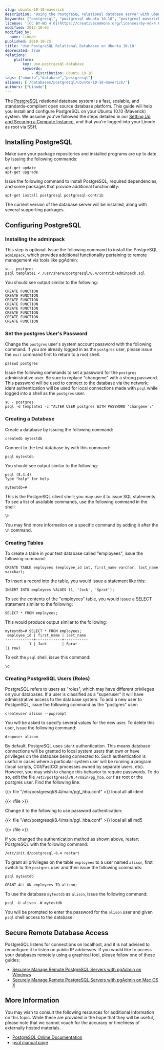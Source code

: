 ```yaml
---
slug: ubuntu-10-10-maverick
description: 'Using the PostgreSQL relational database server with Ubuntu 10.10 (Maverick).'
keywords: ["postgresql", "postgresql ubuntu 10.10", "postgreql maverick", "postgresql database", "open source database", "relational database"]
license: '[CC BY-ND 4.0](https://creativecommons.org/licenses/by-nd/4.0)'
modified: 2012-10-03
modified_by:
  name: Linode
published: 2010-10-25
title: 'Use PostgreSQL Relational Databases on Ubuntu 10.10'
deprecated: true
relations:
    platform:
        key: use-postrgesql-database
        keywords:
            - distribution: Ubuntu 10.10
tags: ["ubuntu","database","postgresql"]
aliases: ['/databases/postgresql/ubuntu-10-10-maverick/']
authors: ["Linode"]
---
```


The [PostgreSQL](http://www.postgresql.org/) relational database system is a fast, scalable, and standards-compliant open source database platform. This guide will help you install and configure PostgreSQL on your Ubuntu 10.10 (Maverick) system. We assume you've followed the steps detailed in our [Setting Up and Securing a Compute Instance](/docs/products/compute/compute-instances/guides/set-up-and-secure/), and that you're logged into your Linode as root via SSH.

## Installing PostgreSQL

Make sure your package repositories and installed programs are up to date by issuing the following commands:

    apt-get update
    apt-get upgrade

Issue the following command to install PostgreSQL, required dependencies, and some packages that provide additional functionality:

    apt-get install postgresql postgresql-contrib

The current version of the database server will be installed, along with several supporting packages.

## Configuring PostgreSQL

### Installing the adminpack

This step is optional. Issue the following command to install the PostgreSQL `adminpack`, which provides additional functionality pertaining to remote management via tools like pgAdmin:

    su - postgres
    psql template1 < /usr/share/postgresql/8.4/contrib/adminpack.sql

You should see output similar to the following:

    CREATE FUNCTION
    CREATE FUNCTION
    CREATE FUNCTION
    CREATE FUNCTION
    CREATE FUNCTION
    CREATE FUNCTION
    CREATE FUNCTION
    CREATE FUNCTION

### Set the postgres User's Password

Change the `postgres` user's system account password with the following command. If you are already logged in as the `postgres` user, please issue the `exit` command first to return to a root shell.

    passwd postgres

Issue the following commands to set a password for the `postgres` administrative user. Be sure to replace "changeme" with a strong password. This password will be used to connect to the database via the network; ident authentication will be used for local connections made with `psql` while logged into a shell as the `postgres` user.

    su - postgres
    psql -d template1 -c "ALTER USER postgres WITH PASSWORD 'changeme';"

### Creating a Database

Create a database by issuing the following command:

    createdb mytestdb

Connect to the test database by with this command:

    psql mytestdb

You should see output similar to the following:

    psql (8.4.4)
    Type "help" for help.

    mytestdb=#

This is the PostgreSQL client shell; you may use it to issue SQL statements. To see a list of available commands, use the following command in the shell:

    \h

You may find more information on a specific command by adding it after the `\h` command.

### Creating Tables

To create a table in your test database called "employees", issue the following command:

    CREATE TABLE employees (employee_id int, first_name varchar, last_name varchar);

To insert a record into the table, you would issue a statement like this:

    INSERT INTO employees VALUES (1, 'Jack', 'Sprat');

To see the contents of the "employees" table, you would issue a SELECT statement similar to the following:

    SELECT * FROM employees;

This would produce output similar to the following:

    mytestdb=# SELECT * FROM employees;
     employee_id | first_name | last_name
    -------------+------------+-----------
               1 | Jack       | Sprat
    (1 row)

To exit the `psql` shell, issue this command:

    \q

### Creating PostgreSQL Users (Roles)

PostgreSQL refers to users as "roles", which may have different privileges on your databases. If a user is classified as a "superuser" it will have administrative access to the database system. To add a new user to PostgreSQL, issue the following command as the "postgres" user:

    createuser alison --pwprompt

You will be asked to specify several values for the new user. To delete this user, issue the following command:

    dropuser alison

By default, PostgreSQL uses `ident` authentication. This means database connections will be granted to local system users that own or have privileges on the database being connected to. Such authentication is useful in cases where a particular system user will be running a program (local scripts, CGI/FastCGI processes owned by separate users, etc). However, you may wish to change this behavior to require passwords. To do so, edit the file `/etc/postgresql/8.4/main/pg_hba.conf` as root or the postgres user. Find the following line:

{{< file "/etc/postgresql/8.4/main/pg\\_hba.conf" >}}
local all all ident

{{< /file >}}


Change it to the following to use password authentication:

{{< file "/etc/postgresql/8.4/main/pg\\_hba.conf" >}}
local all all md5

{{< /file >}}


If you changed the authentication method as shown above, restart PostgreSQL with the following command:

    /etc/init.d/postgresql-8.4 restart

To grant all privileges on the table `employees` to a user named `alison`, first switch to the `postgres` user and then issue the following commands:

    psql mytestdb

    GRANT ALL ON employees TO alison;

To use the database `mytestdb` as `alison`, issue the following command:

    psql -U alison -W mytestdb

You will be prompted to enter the password for the `alison` user and given `psql` shell access to the database.

## Secure Remote Database Access

PostgreSQL listens for connections on localhost, and it is not advised to reconfigure it to listen on public IP addresses. If you would like to access your databases remotely using a graphical tool, please follow one of these guides:

-   [Securely Manage Remote PostgreSQL Servers with pgAdmin on Windows](/docs/guides/how-to-access-postgresql-database-remotely-using-pgadmin-on-windows/)
-   [Securely Manage Remote PostgreSQL Servers with pgAdmin on Mac OS X](/docs/guides/securely-manage-remote-postgresql-servers-with-pgadmin-on-macos-x/)

## More Information

You may wish to consult the following resources for additional information on this topic. While these are provided in the hope that they will be useful, please note that we cannot vouch for the accuracy or timeliness of externally hosted materials.

- [PostgreSQL Online Documentation](http://www.postgresql.org/docs/)
- [psql manual page](http://www.rootr.net/man/man/psql/1)



